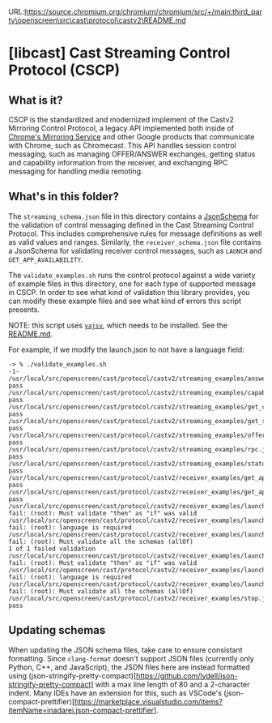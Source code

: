 URL:https://source.chromium.org/chromium/chromium/src/+/main:third_party\openscreen\src\cast\protocol\castv2\README.md
# [libcast] Cast Streaming Control Protocol (CSCP)

## What is it?

CSCP is the standardized and modernized implement of the Castv2 Mirroring
Control Protocol, a legacy API implemented both inside of
[Chrome's Mirroring Service](https://source.chromium.org/chromium/chromium/src/+/master:components/mirroring/service/receiver_response.h;l=75?q=receiverresponse%20&ss=chromium%2Fchromium%2Fsrc)
and other Google products that communicate with
Chrome, such as Chromecast. This API handles session control messaging, such as
managing OFFER/ANSWER exchanges, getting status and capability information from
the receiver, and exchanging RPC messaging for handling media remoting.

## What's in this folder?

The `streaming_schema.json` file in this directory contains a
[JsonSchema](https://json-schema.org/) for the validation of control messaging
defined in the Cast Streaming Control Protocol. This includes comprehensive
rules for message definitions as well as valid values and ranges. Similarly,
the `receiver_schema.json` file contains a JsonSchema for validating receiver
control messages, such as `LAUNCH` and `GET_APP_AVAILABILITY`.

The `validate_examples.sh` runs the control protocol against a wide variety of
example files in this directory, one for each type of supported message in CSCP.
In order to see what kind of validation this library provides, you can modify
these example files and see what kind of errors this script presents.

NOTE: this script uses
[`yajsv`](https://github.com/neilpa/yajsv/releases/tag/v1.4.0),
which needs to be installed. See the [README.md](../../../README.md#).

For example, if we modify the launch.json to not have a language field:

```
-> % ./validate_examples.sh                                                                                                                                                                                        -1-
/usr/local/src/openscreen/cast/protocol/castv2/streaming_examples/answer.json: pass
/usr/local/src/openscreen/cast/protocol/castv2/streaming_examples/capabilities_response.json: pass
/usr/local/src/openscreen/cast/protocol/castv2/streaming_examples/get_capabilities.json: pass
/usr/local/src/openscreen/cast/protocol/castv2/streaming_examples/get_status.json: pass
/usr/local/src/openscreen/cast/protocol/castv2/streaming_examples/offer.json: pass
/usr/local/src/openscreen/cast/protocol/castv2/streaming_examples/rpc.json: pass
/usr/local/src/openscreen/cast/protocol/castv2/streaming_examples/status_response.json: pass
/usr/local/src/openscreen/cast/protocol/castv2/receiver_examples/get_app_availability.json: pass
/usr/local/src/openscreen/cast/protocol/castv2/receiver_examples/get_app_availability_response.json: pass
/usr/local/src/openscreen/cast/protocol/castv2/receiver_examples/launch.json: fail: (root): Must validate "then" as "if" was valid
/usr/local/src/openscreen/cast/protocol/castv2/receiver_examples/launch.json: fail: (root): language is required
/usr/local/src/openscreen/cast/protocol/castv2/receiver_examples/launch.json: fail: (root): Must validate all the schemas (allOf)
1 of 1 failed validation
/usr/local/src/openscreen/cast/protocol/castv2/receiver_examples/launch.json: fail: (root): Must validate "then" as "if" was valid
/usr/local/src/openscreen/cast/protocol/castv2/receiver_examples/launch.json: fail: (root): language is required
/usr/local/src/openscreen/cast/protocol/castv2/receiver_examples/launch.json: fail: (root): Must validate all the schemas (allOf)
/usr/local/src/openscreen/cast/protocol/castv2/receiver_examples/stop.json: pass
```

## Updating schemas

When updating the JSON schema files, take care to ensure consistant formatting.
Since `clang-format` doesn't support JSON files (currently only Python, C++,
and JavaScript), the JSON files here are instead formatted using
(json-stringify-pretty-compact)[https://github.com/lydell/json-stringify-pretty-compact]
with a max line length of 80 and a 2-character indent. Many IDEs have an
extension for this, such as VSCode's
(json-compact-prettifier)[https://marketplace.visualstudio.com/items?itemName=inadarei.json-compact-prettifier].

